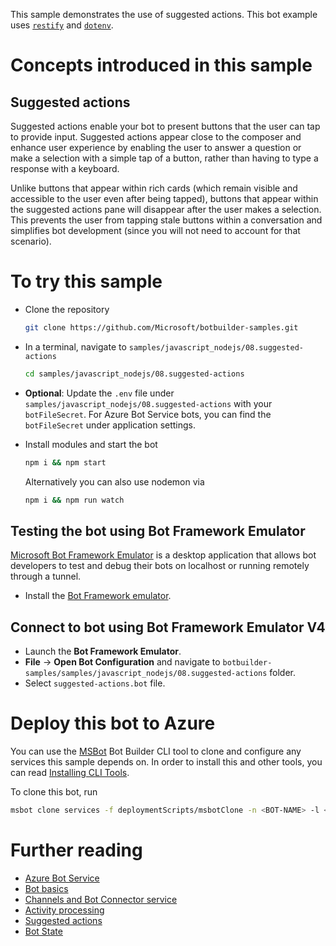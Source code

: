 ﻿This sample demonstrates the use of suggested actions. This bot example uses [`restify`](https://www.npmjs.com/package/restify) and [`dotenv`](https://www.npmjs.com/package/dotenv).

# Concepts introduced in this sample

## Suggested actions

Suggested actions enable your bot to present buttons that the user can tap to provide input. Suggested actions appear close to the composer and enhance user experience by enabling the user to answer a question or make a selection with a simple tap of a button, rather than having to type a response with a keyboard.

Unlike buttons that appear within rich cards (which remain visible and accessible to the user even after being tapped), buttons that appear within the suggested actions pane will disappear after the user makes a selection. This prevents the user from tapping stale buttons within a conversation and simplifies bot development (since you will not need to account for that scenario).

# To try this sample

- Clone the repository

  ```bash
  git clone https://github.com/Microsoft/botbuilder-samples.git
  ```

- In a terminal, navigate to `samples/javascript_nodejs/08.suggested-actions`

  ```bash
  cd samples/javascript_nodejs/08.suggested-actions
  ```

- **Optional**: Update the `.env` file under `samples/javascript_nodejs/08.suggested-actions` with your `botFileSecret`. For Azure Bot Service bots, you can find the `botFileSecret` under application settings.

- Install modules and start the bot

  ```bash
  npm i && npm start
  ```

  Alternatively you can also use nodemon via

  ```bash
  npm i && npm run watch
  ```

## Testing the bot using Bot Framework Emulator

[Microsoft Bot Framework Emulator](https://github.com/microsoft/botframework-emulator) is a desktop application that allows bot developers to test and debug their bots on localhost or running remotely through a tunnel.

- Install the [Bot Framework emulator](https://aka.ms/botframeworkemulator).

## Connect to bot using Bot Framework Emulator **V4**

- Launch the **Bot Framework Emulator**.
- **File** -> **Open Bot Configuration** and navigate to `botbuilder-samples/samples/javascript_nodejs/08.suggested-actions` folder.
- Select `suggested-actions.bot` file.

# Deploy this bot to Azure

You can use the [MSBot](https://github.com/microsoft/botbuilder-tools) Bot Builder CLI tool to clone and configure any services this sample depends on. In order to install this and other tools, you can read [Installing CLI Tools](https://github.com/southworkscom/BotBuilder-Samples/blob/61163299cf9876e74d84cd02b9a0a60ccafe55e7/Installing_CLI_tools.md).

To clone this bot, run

```bash
msbot clone services -f deploymentScripts/msbotClone -n <BOT-NAME> -l <Azure-location> --subscriptionId <Azure-subscription-id>
```

# Further reading

- [Azure Bot Service](https://docs.microsoft.com/en-us/azure/bot-service/bot-service-overview-introduction?view=azure-bot-service-4.0)
- [Bot basics](https://docs.microsoft.com/en-us/azure/bot-service/bot-builder-basics?view=azure-bot-service-4.0)
- [Channels and Bot Connector service](https://docs.microsoft.com/en-us/azure/bot-service/bot-concepts?view=azure-bot-service-4.0)
- [Activity processing](https://docs.microsoft.com/en-us/azure/bot-service/bot-builder-concept-activity-processing?view=azure-bot-service-4.0)
- [Suggested actions](https://docs.microsoft.com/en-us/azure/bot-service/nodejs/bot-builder-nodejs-send-suggested-actions?view=azure-bot-service-4.0)
- [Bot State](https://docs.microsoft.com/en-us/azure/bot-service/bot-builder-storage-concept?view=azure-bot-service-4.0)